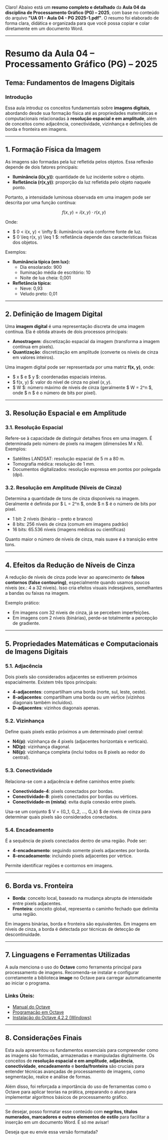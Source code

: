 Claro! Abaixo está um **resumo completo e detalhado** da **Aula 04 da disciplina de Processamento Gráfico (PG) – 2025**, com base no conteúdo do arquivo **"UA 01 - Aula 04 - PG 2025-1.pdf"**. O resumo foi elaborado de forma clara, didática e organizada para que você possa copiar e colar diretamente em um documento Word.

---

# Resumo da Aula 04 – Processamento Gráfico (PG) – 2025  
## Tema: Fundamentos de Imagens Digitais

### Introdução

Essa aula introduz os conceitos fundamentais sobre **imagens digitais**, abordando desde sua formação física até as propriedades matemáticas e computacionais relacionadas à **resolução espacial e em amplitude**, além de conceitos como adjacência, conectividade, vizinhança e definições de borda e fronteira em imagens.

---

## 1. Formação Física da Imagem

As imagens são formadas pela luz refletida pelos objetos. Essa reflexão depende de dois fatores principais:

- **Iluminância (i(x,y))**: quantidade de luz incidente sobre o objeto.
- **Refletância (r(x,y))**: proporção da luz refletida pelo objeto naquele ponto.

Portanto, a intensidade luminosa observada em uma imagem pode ser descrita por uma função contínua:

$$
f(x, y) = i(x, y) \cdot r(x, y)
$$

Onde:
- $ 0 < i(x, y) < \infty $: iluminância varia conforme fonte de luz.
- $ 0 \leq r(x, y) \leq 1 $: refletância depende das características físicas dos objetos.

Exemplos:
- **Iluminância típica (em lux):**
  - Dia ensolarado: 900
  - Iluminação média de escritório: 10
  - Noite de lua cheia: 0,001
- **Refletância típica:**
  - Neve: 0,93
  - Veludo preto: 0,01

---

## 2. Definição de Imagem Digital

Uma **imagem digital** é uma representação discreta de uma imagem contínua. Ela é obtida através de dois processos principais:

- **Amostragem**: discretização espacial da imagem (transforma a imagem contínua em pixels).
- **Quantização**: discretização em amplitude (converte os níveis de cinza em valores inteiros).

Uma imagem digital pode ser representada por uma matriz **f(x, y)**, onde:
- $ x $ e $ y $: coordenadas espaciais inteiras.
- $ f(x, y) $: valor do nível de cinza no pixel $(x, y)$.
- $ W $: número máximo de níveis de cinza (geralmente $ W = 2^n $, onde $ n $ é o número de bits por pixel).

---

## 3. Resolução Espacial e em Amplitude

### 3.1. Resolução Espacial

Refere-se à capacidade de distinguir detalhes finos em uma imagem. É determinada pelo número de pixels na imagem (dimensões M x N). Exemplos:

- Satélites LANDSAT: resolução espacial de 5 m a 80 m.
- Tomografia médica: resolução de 1 mm.
- Documentos digitalizados: resolução expressa em pontos por polegada (dpi).

### 3.2. Resolução em Amplitude (Níveis de Cinza)

Determina a quantidade de tons de cinza disponíveis na imagem. Geralmente é definida por $ L = 2^n $, onde $ n $ é o número de bits por pixel.

- 1 bit: 2 níveis (binário – preto e branco)
- 8 bits: 256 níveis de cinza (comum em imagens padrão)
- 16 bits: 65.536 níveis (imagens médicas ou científicas)

Quanto maior o número de níveis de cinza, mais suave é a transição entre tons.

---

## 4. Efeitos da Redução de Níveis de Cinza

A redução de níveis de cinza pode levar ao aparecimento de **falsos contornos (false contouring)**, especialmente quando usamos poucos níveis (ex.: 4 a 32 níveis). Isso cria efeitos visuais indesejáveis, semelhantes a bandas ou faixas na imagem.

Exemplo prático:
- Em imagens com 32 níveis de cinza, já se percebem imperfeições.
- Em imagens com 2 níveis (binárias), perde-se totalmente a percepção de gradiente.

---

## 5. Propriedades Matemáticas e Computacionais de Imagens Digitais

### 5.1. Adjacência

Dois pixels são considerados adjacentes se estiverem próximos espacialmente. Existem três tipos principais:

- **4-adjacentes**: compartilham uma borda (norte, sul, leste, oeste).
- **8-adjacentes**: compartilham uma borda ou um vértice (vizinhos diagonais também incluídos).
- **D-adjacentes**: vizinhos diagonais apenas.

### 5.2. Vizinhança

Define quais pixels estão próximos a um determinado pixel central:

- **N4(p)**: vizinhança de 4 pixels (adjacentes horizontais e verticais).
- **ND(p)**: vizinhança diagonal.
- **N8(p)**: vizinhança completa (inclui todos os 8 pixels ao redor do central).

### 5.3. Conectividade

Relaciona-se com a adjacência e define caminhos entre pixels:

- **Conectividade-4**: pixels conectados por bordas.
- **Conectividade-8**: pixels conectados por bordas ou vértices.
- **Conectividade-m (mista)**: evita dupla conexão entre pixels.

Usa-se um conjunto $ V = \{G_1, G_2, ..., G_k\} $ de níveis de cinza para determinar quais pixels são considerados conectados.

### 5.4. Encadeamento

É a sequência de pixels conectados dentro de uma região. Pode ser:

- **4-encadeamento**: seguindo somente pixels adjacentes por borda.
- **8-encadeamento**: incluindo pixels adjacentes por vértice.

Permite identificar regiões e contornos em imagens.

---

## 6. Borda vs. Fronteira

- **Borda**: conceito local, baseado na mudança abrupta de intensidade entre pixels adjacentes.
- **Fronteira**: conceito global, representa o caminho fechado que delimita uma região.

Em imagens binárias, borda e fronteira são equivalentes. Em imagens em níveis de cinza, a borda é detectada por técnicas de detecção de descontinuidade.

---

## 7. Linguagens e Ferramentas Utilizadas

A aula menciona o uso do **Octave** como ferramenta principal para processamento de imagens. Recomenda-se instalar e configurar corretamente a biblioteca **image** no Octave para carregar automaticamente ao iniciar o programa.

### Links Úteis:
- [Manual do Octave](https://bit.ly/2F3Qqed)
- [Programação em Octave](https://bit.ly/2FjveRa)
- [Instalação do Octave 4.2.2 (Windows)](https://bit.ly/4cpsBbR)

---

## 8. Considerações Finais

Esta aula apresentou os fundamentos essenciais para compreender como as imagens são formadas, armazenadas e manipuladas digitalmente. Os conceitos de **resolução espacial e em amplitude**, **adjacência**, **conectividade**, **encadeamento** e **borda/fronteira** são cruciais para entender técnicas avançadas de processamento de imagens, como segmentação, realce e análise de formas.

Além disso, foi reforçada a importância do uso de ferramentas como o Octave para aplicar teorias na prática, preparando o aluno para implementar algoritmos básicos de processamento gráfico.

---

Se desejar, posso formatar esse conteúdo com **negritos, títulos numerados, marcadores e outros elementos de estilo** para facilitar a inserção em um documento Word. É só me avisar!

Deseja que eu envie essa versão formatada?

